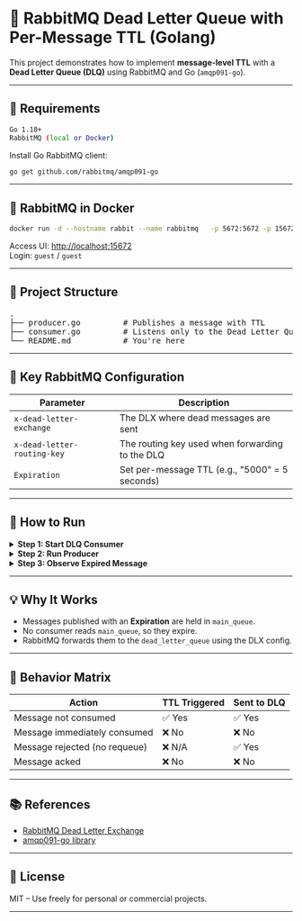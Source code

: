 # 🐇 RabbitMQ Dead Letter Queue with Per-Message TTL (Golang)

This project demonstrates how to implement **message-level TTL** with a **Dead Letter Queue (DLQ)** using RabbitMQ and Go (`amqp091-go`).

---

## 🧰 Requirements

```bash
Go 1.18+
RabbitMQ (local or Docker)
```

Install Go RabbitMQ client:

```bash
go get github.com/rabbitmq/amqp091-go
```

---

## 🐳 RabbitMQ in Docker

```bash
docker run -d --hostname rabbit --name rabbitmq   -p 5672:5672 -p 15672:15672   rabbitmq:3-management
```

Access UI: [http://localhost:15672](http://localhost:15672)  
Login: `guest` / `guest`

---

## 📁 Project Structure

<pre>
.
├── producer.go         # Publishes a message with TTL
├── consumer.go         # Listens only to the Dead Letter Queue (DLQ)
└── README.md           # You're here
</pre>

---

## 🔧 Key RabbitMQ Configuration

<table>
<thead>
<tr><th>Parameter</th><th>Description</th></tr>
</thead>
<tbody>
<tr><td><code>x-dead-letter-exchange</code></td><td>The DLX where dead messages are sent</td></tr>
<tr><td><code>x-dead-letter-routing-key</code></td><td>The routing key used when forwarding to the DLQ</td></tr>
<tr><td><code>Expiration</code></td><td>Set per-message TTL (e.g., "5000" = 5 seconds)</td></tr>
</tbody>
</table>

---

## 🚀 How to Run

<details>
<summary><strong>Step 1: Start DLQ Consumer</strong></summary>

```bash
go run consumer.go
```

This sets up:

- DLX: `dead_letter_exchange`
- DLQ: `dead_letter_queue`
- Main queue: `main_queue` (with DLX configured)

It only listens to the DLQ (not the main queue).
</details>

<details>
<summary><strong>Step 2: Run Producer</strong></summary>

```bash
go run producer.go
```

This sends a message with a 5-second TTL to `main_queue`.  
Since no one consumes `main_queue`, the message will expire and go to the DLQ.
</details>

<details>
<summary><strong>Step 3: Observe Expired Message</strong></summary>

After ~5 seconds, the consumer prints:

```
[DLQ] Received expired message: TTL test message
```
</details>

---

## 💡 Why It Works

- Messages published with an **Expiration** are held in `main_queue`.
- No consumer reads `main_queue`, so they expire.
- RabbitMQ forwards them to the `dead_letter_queue` using the DLX config.

---

## 🧠 Behavior Matrix

| Action                        | TTL Triggered | Sent to DLQ |
|------------------------------|---------------|-------------|
| Message not consumed         | ✅ Yes        | ✅ Yes      |
| Message immediately consumed | ❌ No         | ❌ No       |
| Message rejected (no requeue)| ❌ N/A        | ✅ Yes      |
| Message acked                | ❌ No         | ❌ No       |

---

## 📚 References

- <a href="https://www.rabbitmq.com/dlx.html" target="_blank">RabbitMQ Dead Letter Exchange</a>
- <a href="https://pkg.go.dev/github.com/rabbitmq/amqp091-go" target="_blank">amqp091-go library</a>

---

## 📜 License

MIT – Use freely for personal or commercial projects.

---
